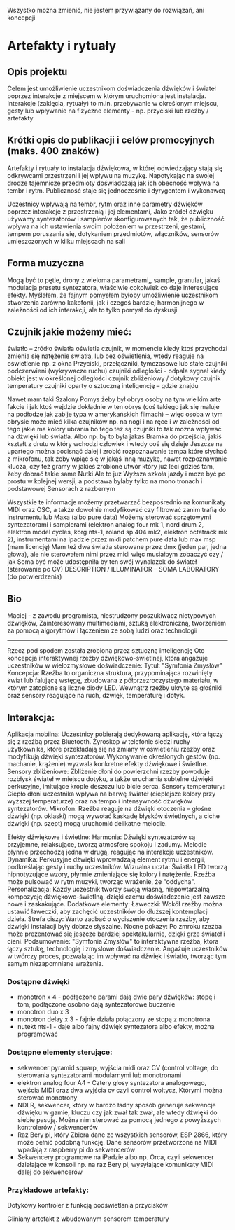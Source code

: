 Wszystko można zmienić, nie jestem przywiązany do rozwiązań, ani koncepcji

# Artefakty i rytuały

## Opis projektu
Celem jest umożliwienie uczestnikom doświadczenia dźwięków i świateł poprzez interakcje z miejscem w którym uruchomiona jest instalacja. Interakcje  (zaklęcia, rytuały) to m.in. przebywanie w określonym miejscu, gesty lub wpływanie na fizyczne elementy - np. przyciski lub rzeźby / artefakty

## Krótki opis do publikacji i celów promocyjnych (maks. 400 znaków)
Artefakty i rytuały to instalacja dźwiękowa, w której odwiedzający stają się  odkrywcami przestrzeni i jej wpływu na muzykę. Napotykając na swojej drodze tajemnicze przedmioty doświadczają jak ich obecność wpływa na tembr i rytm. Publiczność staje się jednocześnie  i dyrygentem i wykonawcą

Uczestnicy wpływają na tembr, rytm oraz inne parametry dźwięków poprzez interakcje z przestrzenią i jej elementami,
Jako źródeł dźwięku używamy syntezatorów i samplerów skonfigurowanych tak, że publiczność wpływa na ich ustawienia swoim położeniem w przestrzeni, gestami, tempem poruszania się, dotykaniem przedmiotów, włączników, sensorów umieszczonych w kilku miejscach na sali

## Forma muzyczna
Mogą być to pętle, drony z wieloma parametrami,, sample, granular, jakaś modulacja presetu syntezatora, właściwie cokolwiek co daje interesujące efekty. Myślałem, że fajnym pomysłem byłoby umożliwienie uczestnikom stworzenia zarówno kakofonii, jak i czegoś bardziej harmonijnego w zależności od ich interakcji, ale to tylko pomysł do dyskusji

## Czujnik jakie możemy mieć:
światło – źródło światła oświetla czujnik, w momencie kiedy ktoś przychodzi zmienia się natężenie światła, lub bez oświetlenia, wtedy reaguje na oświetlenie np. z okna
Przyciski, przełączniki, tymczasowe lub stałe
czujniki podczerwieni (wykrywacze ruchu)
czujniki odległości - odpala sygnał kiedy obiekt jest w określonej odległości
czujnik zbliżeniowy / dotykowy
czujnik temperatury
czujniki oparty o sztuczną inteligencję – gdzie znajdu


Nawet mam taki Szalony Pomys żeby był obrys osoby na tym wielkim arte fakcie i jak ktoś wejdzie dokładnie w ten obrys (coś takiego jak się maluje na podłodze jak zabije typa w amerykańskich filmach) – więc osoba w tym obrysie może mieć kilka czujników np. na nogi i na ręce i w zależności od tego jakie ma kolory ubrania bo tego też są czujniki to tak można wpływać na dźwięki lub światła. Albo np. by to była jakaś Bramka do przejścia, jakiś kształt z drutu w który wchodzi człowiek i wtedy coś się dzieje
Jeszcze na upartego można pocisnąć dalej i zrobić rozpoznawanie tempa które słychać z mikrofonu, tak żeby wpiąć się w jakąś inną muzykę, nawet rozpoznawanie klucza, czy też gramy w jakieś zrobione utwór który już leci gdzieś tam, żeby dobrać takie same Nutki
Ale to już Wyższa szkoła jazdy i może być po prostu w kolejnej wersji, a podstawa byłaby tylko na mono tronach i podstawowej Sensorach z razberrym




Wszystkie te informacje możemy przetwarzać bezpośrednio na komunikaty MIDI oraz OSC, a także dowolnie modyfikować czy filtrować zanim trafią do instrumentu lub Maxa (albo pure data)
Możemy sterować
sprzętowymi syntezatorami i samplerami (elektron analog four mk 1, nord drum 2, elektron model cycles, korg nts-1, roland sp 404 mk2, elektron octatrack mk 2),
instrumentami na ipadzie przez midi
patchem pure data lub max msp (mam licencję)
Mam też dwa światła sterowane przez dmx (jeden par, jedna głowa), ale nie sterowałem nimi przez midi więc musiałbym zobaczyć czy / jak
Soma być może udostępniła by ten swój wynalazek do świateł (sterowanie po CV) DESCRIPTION / ILLUMINATOR – SOMA LABORATORY (do potwierdzenia)




## Bio
Maciej - z zawodu programista, niestrudzony poszukiwacz nietypowych dźwięków, 
Zainteresowany multimediami, sztuką elektroniczną, tworzeniem za pomocą algorytmów i łączeniem ze sobą ludzi oraz technologii

----------

Rzecz pod spodem została zrobiona przez sztuczną inteligencję
Oto koncepcja interaktywnej rzeźby dźwiękowo-świetlnej, która angażuje uczestników w wielozmysłowe doświadczenie:
Tytuł: "Symfonia Zmysłów"
Koncepcja: Rzeźba to organiczna struktura, przypominająca rozwinięty kwiat lub falującą wstęgę, zbudowana z półprzezroczystego materiału, w którym zatopione są liczne diody LED. Wewnątrz rzeźby ukryte są głośniki oraz sensory reagujące na ruch, dźwięk, temperaturę i dotyk.

## Interakcja:
Aplikacja mobilna: Uczestnicy pobierają dedykowaną aplikację, która łączy się z rzeźbą przez Bluetooth. Żyroskop w telefonie śledzi ruchy użytkownika, które przekładają się na zmiany w oświetleniu rzeźby oraz modyfikują dźwięki syntezatorów. Wykonywanie określonych gestów (np. machanie, krążenie) wyzwala konkretne efekty dźwiękowe i świetlne.
Sensory zbliżeniowe: Zbliżenie dłoni do powierzchni rzeźby powoduje rozbłysk świateł w miejscu dotyku, a także uruchamia subtelne dźwięki perkusyjne, imitujące krople deszczu lub bicie serca.
Sensory temperatury: Ciepło dłoni uczestnika wpływa na barwę świateł (cieplejsze kolory przy wyższej temperaturze) oraz na tempo i intensywność dźwięków syntezatorów.
Mikrofon: Rzeźba reaguje na dźwięki otoczenia – głośne dźwięki (np. oklaski) mogą wywołać kaskadę błysków świetlnych, a ciche dźwięki (np. szept) mogą uruchomić delikatne melodie.

Efekty dźwiękowe i świetlne:
Harmonia: Dźwięki syntezatorów są przyjemne, relaksujące, tworzą atmosferę spokoju i zadumy. Melodie płynnie przechodzą jedna w drugą, reagując na interakcje uczestników.
Dynamika: Perkusyjne dźwięki wprowadzają element rytmu i energii, podkreślając gesty i ruchy uczestników.
Wizualna uczta: Światła LED tworzą hipnotyzujące wzory, płynnie zmieniające się kolory i natężenie. Rzeźba może pulsować w rytm muzyki, tworząc wrażenie, że "oddycha".
Personalizacja: Każdy uczestnik tworzy swoją własną, niepowtarzalną kompozycję dźwiękowo-świetlną, dzięki czemu doświadczenie jest zawsze nowe i zaskakujące.
Dodatkowe elementy:
Ławeczki: Wokół rzeźby można ustawić ławeczki, aby zachęcić uczestników do dłuższej kontemplacji dzieła.
Strefa ciszy: Warto zadbać o wyciszenie otoczenia rzeźby, aby dźwięki instalacji były dobrze słyszalne.
Nocne pokazy: Po zmroku rzeźba może prezentować się jeszcze bardziej spektakularnie, dzięki grze świateł i cieni.
Podsumowanie: "Symfonia Zmysłów" to interaktywna rzeźba, która łączy sztukę, technologię i zmysłowe doświadczenie. Angażuje uczestników w twórczy proces, pozwalając im wpływać na dźwięk i światło, tworząc tym samym niezapomniane wrażenia.

### Dostępne dźwięki
* monotron x 4 - podłączone parami dają dwie pary dźwięków: stopę i tom, podłączone osobno dają syntezatorowe buczenie
* monotron duo x 3
* monotron delay x 3 - fajnie działa połączony ze stopą z monotrona
* nutekt nts-1 - daje albo fajny dźwięk syntezatora albo efekty, można programować

### Dostępne elementy sterujące:
* sekwencer pyramid squarp, wyjścia midi oraz CV (control voltage, do sterowania syntezatorami modularnymi lub monotronami
* elektron analog four A4 - Cztery głosy syntezatora analogowego, wejścia MIDI oraz dwa wyjścia cv czyli control woltycz, Którymi można sterować monotrony
* NDLR, sekwencer, który w bardzo ładny sposób generuje sekwencje dźwięku w gamie, kluczu czy jak zwał tak zwał, ale wtedy dźwięki do siebie pasują. Można nim sterować za pomocą jednego z powyższych kontrolerów / sekwencerów
* Raz Bery pi, który Zbiera dane ze wszystkich sensorów, ESP 2866, który może pełnić podobną funkcję. Dane sensorów przetworzone na MIDI wpadają z raspberry pi do sekwencerów
* Sekwencery programowe na iPadzie albo np. Orca, czyli sekwencer działające w konsoli np. na raz Bery pi, wysyłające komunikaty MIDI dalej do sekwencerów



### Przykładowe artefakty:

Dotykowy kontroler z funkcją podświetlania przycisków

Gliniany artefakt z wbudowanym sensorem temperatury


